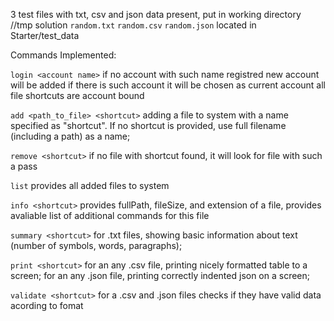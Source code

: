 3 test files with txt, csv and json data present, put in working directory //tmp solution
```random.txt```
```random.csv```
```random.json```
located in Starter/test_data

Commands Implemented: 

```login <account name>```
if no account with such name registred new account will be added
if there is such account it will be chosen as current account
all file shortcuts are account bound

```add <path_to_file> <shortcut>```
adding a file to system with a name specified as "shortcut". If no shortcut is provided, use full filename (including a path) as a name;

```remove <shortcut>```
if no file with shortcut found, it will look for file with such a pass

```list```
provides all added files to system

```info <shortcut>```
provides fullPath, fileSize, and extension of a file, provides avaliable list of additional commands for this file

```summary <shortcut>```
for .txt files, showing basic information about text (number of symbols, words, paragraphs);

```print <shortcut>```
for an any .csv file, printing nicely formatted table to a screen;
for an any .json file, printing correctly indented json on a screen;

```validate <shortcut>```
for a .csv and .json files checks if they have valid data acording to fomat





